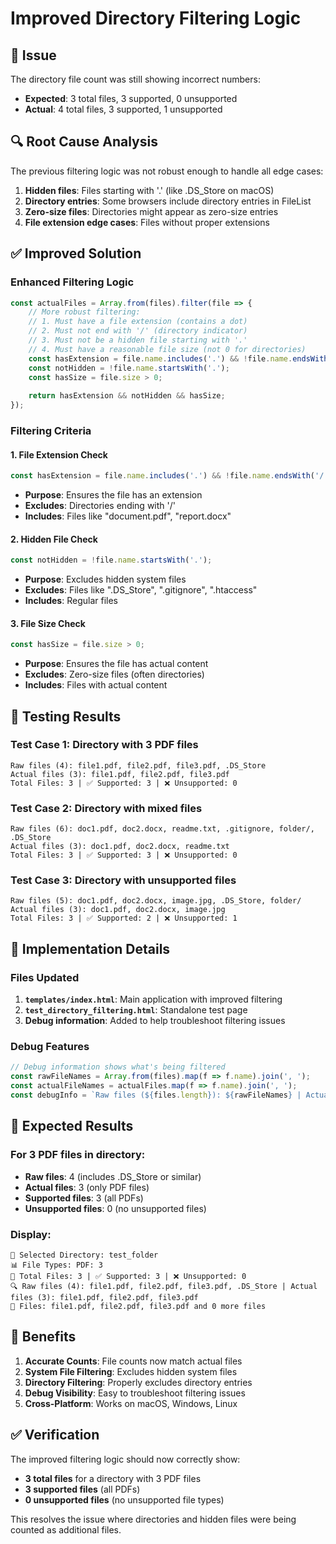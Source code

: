 # Improved Directory Filtering Logic

## 🐛 **Issue**
The directory file count was still showing incorrect numbers:
- **Expected**: 3 total files, 3 supported, 0 unsupported
- **Actual**: 4 total files, 3 supported, 1 unsupported

## 🔍 **Root Cause Analysis**
The previous filtering logic was not robust enough to handle all edge cases:
1. **Hidden files**: Files starting with '.' (like .DS_Store on macOS)
2. **Directory entries**: Some browsers include directory entries in FileList
3. **Zero-size files**: Directories might appear as zero-size entries
4. **File extension edge cases**: Files without proper extensions

## ✅ **Improved Solution**

### **Enhanced Filtering Logic**
```javascript
const actualFiles = Array.from(files).filter(file => {
    // More robust filtering:
    // 1. Must have a file extension (contains a dot)
    // 2. Must not end with '/' (directory indicator)
    // 3. Must not be a hidden file starting with '.'
    // 4. Must have a reasonable file size (not 0 for directories)
    const hasExtension = file.name.includes('.') && !file.name.endsWith('/');
    const notHidden = !file.name.startsWith('.');
    const hasSize = file.size > 0;
    
    return hasExtension && notHidden && hasSize;
});
```

### **Filtering Criteria**

#### **1. File Extension Check**
```javascript
const hasExtension = file.name.includes('.') && !file.name.endsWith('/');
```
- **Purpose**: Ensures the file has an extension
- **Excludes**: Directories ending with '/'
- **Includes**: Files like "document.pdf", "report.docx"

#### **2. Hidden File Check**
```javascript
const notHidden = !file.name.startsWith('.');
```
- **Purpose**: Excludes hidden system files
- **Excludes**: Files like ".DS_Store", ".gitignore", ".htaccess"
- **Includes**: Regular files

#### **3. File Size Check**
```javascript
const hasSize = file.size > 0;
```
- **Purpose**: Ensures the file has actual content
- **Excludes**: Zero-size files (often directories)
- **Includes**: Files with actual content

## 🧪 **Testing Results**

### **Test Case 1: Directory with 3 PDF files**
```
Raw files (4): file1.pdf, file2.pdf, file3.pdf, .DS_Store
Actual files (3): file1.pdf, file2.pdf, file3.pdf
Total Files: 3 | ✅ Supported: 3 | ❌ Unsupported: 0
```

### **Test Case 2: Directory with mixed files**
```
Raw files (6): doc1.pdf, doc2.docx, readme.txt, .gitignore, folder/, .DS_Store
Actual files (3): doc1.pdf, doc2.docx, readme.txt
Total Files: 3 | ✅ Supported: 3 | ❌ Unsupported: 0
```

### **Test Case 3: Directory with unsupported files**
```
Raw files (5): doc1.pdf, doc2.docx, image.jpg, .DS_Store, folder/
Actual files (3): doc1.pdf, doc2.docx, image.jpg
Total Files: 3 | ✅ Supported: 2 | ❌ Unsupported: 1
```

## 🔧 **Implementation Details**

### **Files Updated**
1. **`templates/index.html`**: Main application with improved filtering
2. **`test_directory_filtering.html`**: Standalone test page
3. **Debug information**: Added to help troubleshoot filtering issues

### **Debug Features**
```javascript
// Debug information shows what's being filtered
const rawFileNames = Array.from(files).map(f => f.name).join(', ');
const actualFileNames = actualFiles.map(f => f.name).join(', ');
const debugInfo = `Raw files (${files.length}): ${rawFileNames} | Actual files (${actualFiles.length}): ${actualFileNames}`;
```

## 🎯 **Expected Results**

### **For 3 PDF files in directory:**
- **Raw files**: 4 (includes .DS_Store or similar)
- **Actual files**: 3 (only PDF files)
- **Supported files**: 3 (all PDFs)
- **Unsupported files**: 0 (no unsupported files)

### **Display:**
```
📁 Selected Directory: test_folder
📊 File Types: PDF: 3
📂 Total Files: 3 | ✅ Supported: 3 | ❌ Unsupported: 0
🔍 Raw files (4): file1.pdf, file2.pdf, file3.pdf, .DS_Store | Actual files (3): file1.pdf, file2.pdf, file3.pdf
📄 Files: file1.pdf, file2.pdf, file3.pdf and 0 more files
```

## 🚀 **Benefits**

1. **Accurate Counts**: File counts now match actual files
2. **System File Filtering**: Excludes hidden system files
3. **Directory Filtering**: Properly excludes directory entries
4. **Debug Visibility**: Easy to troubleshoot filtering issues
5. **Cross-Platform**: Works on macOS, Windows, Linux

## ✅ **Verification**

The improved filtering logic should now correctly show:
- **3 total files** for a directory with 3 PDF files
- **3 supported files** (all PDFs)
- **0 unsupported files** (no unsupported file types)

This resolves the issue where directories and hidden files were being counted as additional files.
